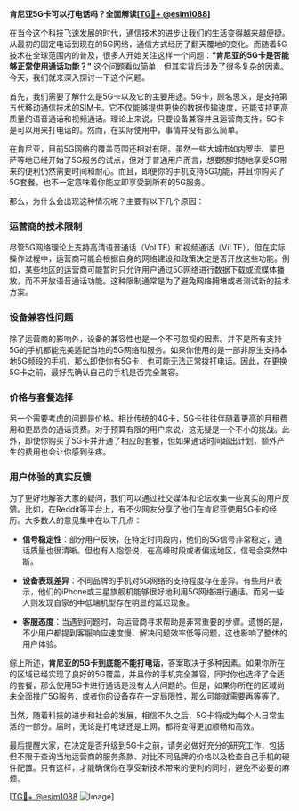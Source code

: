 **肯尼亚5G卡可以打电话吗？全面解读[[TG💪+ @esim1088](https://t.me/s/esim1088)]**

在当今这个科技飞速发展的时代，通信技术的进步让我们的生活变得越来越便捷。从最初的固定电话到现在的5G网络，通信方式经历了翻天覆地的变化。而随着5G技术在全球范围内的普及，很多人开始关注这样一个问题：**“肯尼亚的5G卡是否能够正常使用通话功能？”** 这个问题看似简单，但其实背后涉及了很多复杂的因素。今天，我们就来深入探讨一下这个问题。

首先，我们需要了解什么是5G卡以及它的主要用途。5G卡，顾名思义，是支持第五代移动通信技术的SIM卡。它不仅能够提供更快的数据传输速度，还能支持更高质量的语音通话和视频通话。理论上来说，只要设备兼容并且运营商支持，5G卡是可以用来打电话的。然而，在实际使用中，事情并没有那么简单。

在肯尼亚，目前5G网络的覆盖范围还相对有限。虽然一些大城市如内罗毕、蒙巴萨等地已经开始了5G服务的试点，但对于普通用户而言，想要随时随地享受5G带来的便利仍然需要时间和耐心。而且，即便你的手机支持5G功能，并且你购买了5G套餐，也不一定意味着你能立即享受到所有的5G服务。

那么，为什么会出现这种情况呢？主要有以下几个原因：

### **运营商的技术限制**
尽管5G网络理论上支持高清语音通话（VoLTE）和视频通话（ViLTE），但在实际操作过程中，运营商可能会根据自身的网络建设和政策决定是否开放这些功能。例如，某些地区的运营商可能暂时只允许用户通过5G网络进行数据下载或流媒体播放，而不开放语音通话功能。这种限制通常是为了避免网络拥堵或者测试新的技术方案。

### **设备兼容性问题**
除了运营商的影响外，设备的兼容性也是一个不可忽视的因素。并不是所有支持5G的手机都能完美适配当地的5G网络和服务。如果你使用的是一部非原生支持本地5G频段的手机，那么即使你有5G卡，也可能无法正常拨打电话。因此，在更换5G卡之前，最好先确认自己的手机是否完全兼容。

### **价格与套餐选择**
另一个需要考虑的问题是价格。相比传统的4G卡，5G卡往往伴随着更高的月租费用和更昂贵的通话资费。对于预算有限的用户来说，这无疑是一个不小的挑战。此外，即使你购买了5G卡并开通了相应的套餐，但如果通话时间超出计划，额外产生的费用也会让你感到头疼。

### **用户体验的真实反馈**
为了更好地解答大家的疑问，我们可以通过社交媒体和论坛收集一些真实的用户反馈。比如，在Reddit等平台上，有不少网友分享了他们在肯尼亚使用5G卡的经历。大多数人的意见集中在以下几点：

- **信号稳定性**：部分用户反映，在特定时间段内，他们的5G信号非常稳定，通话质量也很清晰。但也有人抱怨说，在高峰时段或者偏远地区，信号会突然中断。
  
- **设备表现差异**：不同品牌的手机对5G网络的支持程度存在差异。有些用户表示，他们的iPhone或三星旗舰机能够很好地利用5G网络进行通话，而另一些人则发现自家的中低端机型存在明显的延迟现象。

- **客服态度**：当遇到问题时，向运营商寻求帮助是非常重要的步骤。遗憾的是，不少用户都提到客服响应速度慢、解决问题效率低等问题，这也影响了整体的用户体验。

综上所述，**肯尼亚的5G卡到底能不能打电话**，答案取决于多种因素。如果你所在的区域已经实现了良好的5G覆盖，并且你的手机完全兼容，同时你也选择了合适的套餐，那么使用5G卡进行通话是没有太大问题的。但是，如果你所在的区域尚未全面推广5G服务，或者你的设备存在一定局限性，那么可能就需要再等等了。

当然，随着科技的进步和社会的发展，相信不久之后，5G卡将成为每个人日常生活的一部分。届时，无论是打电话还是上网，都将变得更加顺畅和高效。

最后提醒大家，在决定是否升级到5G卡之前，请务必做好充分的研究工作，包括但不限于查询当地运营商的服务条款、对比不同品牌的价格以及检查自己手机的硬件配置。只有这样，才能确保你在享受新技术带来的便利的同时，避免不必要的麻烦。

[[TG💪+ @esim1088](https://t.me/s/esim1088) ![Image](https://i.postimg.cc/4NQfJmqS/Snipaste-2025-05-13-00-14-12.png)]